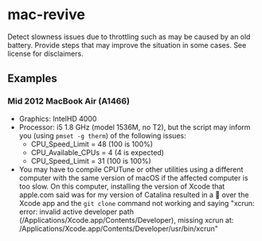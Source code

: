 # mac-revive
Detect slowness issues due to throttling such as may be caused by an old battery. Provide steps that may improve the situation in some cases. See license for disclaimers.

## Examples
### Mid 2012 MacBook Air (A1466)
- Graphics: IntelHD 4000
- Processor: i5 1.8 GHz (model 1536M, no T2), but the script may inform you (using `pmset -g therm`) of the following issues:
  - CPU_Speed_Limit = 48 (100 is 100%)
  - CPU_Available_CPUs = 4 (4 is expected)
  - CPU_Speed_Limit = 31 (100 is 100%)
- You may have to compile CPUTune or other utilities using a different computer with the same version of macOS if the affected computer is too slow. On this computer, installing the version of Xcode that apple.com said was for my version of Catalina resulted in a 🚫 over the Xcode app and the `git clone` command not working and saying "xcrun: error: invalid active developer path (/Applications/Xcode.app/Contents/Developer), missing xcrun at: /Applications/Xcode.app/Contents/Developer/usr/bin/xcrun" 

